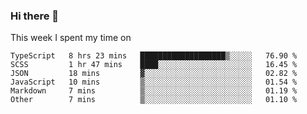### Hi there 👋

<!--
**qiruohan/qiruohan** is a ✨ _special_ ✨ repository because its `README.md` (this file) appears on your GitHub profile.

Here are some ideas to get you started:

- 🔭 I’m currently working on ...
- 🌱 I’m currently learning ...
- 👯 I’m looking to collaborate on ...
- 🤔 I’m looking for help with ...
- 💬 Ask me about ...
- 📫 How to reach me: ...
- 😄 Pronouns: ...
- ⚡ Fun fact: ...
-->

This week I spent my time on 
<!--START_SECTION:waka-->

```text
TypeScript   8 hrs 23 mins   ███████████████████▒░░░░░   76.90 %
SCSS         1 hr 47 mins    ████░░░░░░░░░░░░░░░░░░░░░   16.45 %
JSON         18 mins         ▓░░░░░░░░░░░░░░░░░░░░░░░░   02.82 %
JavaScript   10 mins         ▒░░░░░░░░░░░░░░░░░░░░░░░░   01.54 %
Markdown     7 mins          ▒░░░░░░░░░░░░░░░░░░░░░░░░   01.19 %
Other        7 mins          ▒░░░░░░░░░░░░░░░░░░░░░░░░   01.10 %
```

<!--END_SECTION:waka-->
